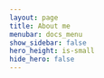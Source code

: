 ```yaml
---
layout: page
title: About me
menubar: docs_menu
show_sidebar: false
hero_height: is-small
hide_hero: false
---
```

